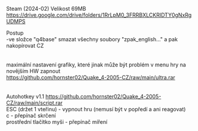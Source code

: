 Steam (2024-02)
Velikost 69MB https://drive.google.com/drive/folders/1RrLpM0_3FRRBXLCKRIDTY0gNxRgUDMPS

Postup
<br/>
-ve složce "q4base" smazat všechny soubory "zpak_english..." a pak nakopírovat CZ
<br/>
<br/>
<br/>
maximální nastavení grafiky, které jinak může být problém v menu hry na novějším HW zapnout
<br/>
https://github.com/hornster02/Quake_4-2005-CZ/raw/main/ultra.rar
<br/>
<br/>
<br/>
Autohotkey v1.1 https://github.com/hornster02/Quake_4-2005-CZ/raw/main/script.rar
<br/>
ESC (držet 1 vteřinu) - vypnout hru (nemusí být v popředí a ani reagovat)
<br/>
c - přepínač skrčení
<br/>
prostřední tlačítko myši - přepínač míření
